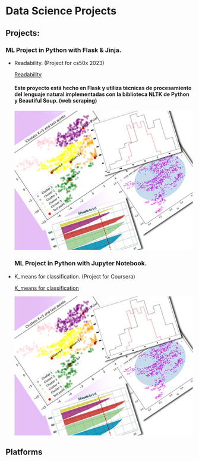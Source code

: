 # Data Science Projects

## Projects:

### ML Project in Python with Flask & Jinja. 
+ Readability. (Project for cs50x 2023)

  [Readability](/../../../irenediaz1974/CS50/blob/main/project/README.md)
  
  #### Este proyecto está hecho en Flask y utiliza técnicas de procesamiento del lenguaje natural implementadas con la biblioteca NLTK de Python y Beautiful Soup. (web scraping)
 
    ![Bank-note dataset with 5 clusters.](/images/image3.jpg)

  ### ML Project in Python with Jupyter Notebook.
+ K_means for classification. (Project for Coursera)

  [K_means for classification](K_means_project.ipynb)

 
    ![Bank-note dataset with 5 clusters.](/images/image3.jpg)

## Platforms



<!--
**irenediaz1974/irenediaz1974** is a ✨ _special_ ✨ repository because its `README.md` (this file) appears on your GitHub profile.

Here are some ideas to get you started:

- 🔭 I’m currently working on ...
- 🌱 I’m currently learning ...
- 👯 I’m looking to collaborate on ...
- 🤔 I’m looking for help with ...
- 💬 Ask me about ...
- 📫 How to reach me: ...
- 😄 Pronouns: ...
- ⚡ Fun fact: ...
-->
